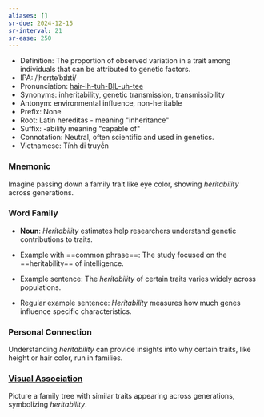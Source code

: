 ```yaml
---
aliases: []
sr-due: 2024-12-15
sr-interval: 21
sr-ease: 250
---
```

- Definition: The proportion of observed variation in a trait among individuals that can be attributed to genetic factors.
- IPA: /ˌhɛrɪtəˈbɪlɪti/
- Pronunciation: [hair-ih-tuh-BIL-uh-tee](https://www.google.com/search?q=how+to+pronounce+heritability)
- Synonyms: inheritability, genetic transmission, transmissibility
- Antonym: environmental influence, non-heritable
- Prefix: None
- Root: Latin hereditas - meaning "inheritance"
- Suffix: -ability meaning "capable of"
- Connotation: Neutral, often scientific and used in genetics.
- Vietnamese: Tính di truyền

### Mnemonic

Imagine passing down a family trait like eye color, showing *heritability* across generations.

### Word Family

- **Noun**: *Heritability* estimates help researchers understand genetic contributions to traits.
  
- Example with ==common phrase==: The study focused on the ==heritability== of intelligence.
- Example sentence: The *heritability* of certain traits varies widely across populations.
- Regular example sentence: *Heritability* measures how much genes influence specific characteristics.

### Personal Connection

Understanding *heritability* can provide insights into why certain traits, like height or hair color, run in families.

### [Visual Association](https://www.google.com/search?tbm=isch&q=heritability)

Picture a family tree with similar traits appearing across generations, symbolizing *heritability*.
